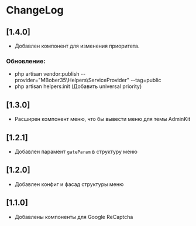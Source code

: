 # ChangeLog

## [1.4.0]
- Добавлен компонент для изменения приоритета.
### Обновление:
- php artisan vendor:publish --provider="MBober35\Helpers\ServiceProvider" --tag=public
- php artisan helpers:init (Добавить universal priority)

## [1.3.0]
- Расширен компонент меню, что бы вывести меню для темы AdminKit

## [1.2.1]
- Добавлен парамент `gateParam` в структуру меню

## [1.2.0]
- Добавлен конфиг и фасад структуры меню

## [1.1.0]
- Добавлены компоненты для Google ReCaptcha